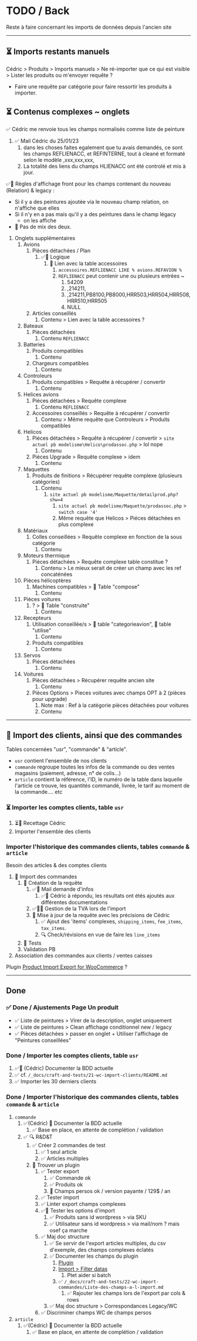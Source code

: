 # TODO / Back

Reste à faire concernant les imports de données depuis l'ancien site

---

## ⏳ Imports restants manuels

Cédric > Produits > Imports manuels > Ne ré-importer que ce qui est visible > Lister les produits ou m'envoyer requête ?

- Faire une requête par catégorie pour faire ressortir les produits à importer.

## ⏳ Contenus complexes ~ onglets

✅ Cédric me renvoie tous les champs normalisés comme liste de peinture

1. ✅ Mail Cédric du 25/01/23
   1. dans les choses faites egalement que tu avais demandés, ce sont les champs REFLIENACC, et REFINTERNE, tout à cleané et formaté selon le modèle ,xxx,xxx,xxx,
   2. La totalité des liens du champs HLIENACC ont été controlé et mis à jour.

✅📝 Règles d'affichage front pour les champs contenant du nouveau (Relation) & legacy :

- Si il y a des peintures ajoutée via le nouveau champ relation, on n'affiche que elles
- Si il n'y en a pas mais qu'il y a des peintures dans le champ légacy
  - on les affiche
- 🚨 Pas de mix des deux.

1. Onglets supplémentaires
    1. Avions
       1. Pièces détachées / Plan
          1. ✅🧠 Logique
             1. 🔗 Lien avec la table accessoires
                1. `accessoires.REFLIENACC LIKE % avions.REFAVION %`
                2. `REFLIENACC` peut contenir une ou plusieurs entrées ~
                   1. 54209
                   2. ,214211,
                   3. ,214211,PB8100,PB8000,HRR503,HRR504,HRR508,HRR510,HRR505
                   4. NULL
       2. Articles conseillés
          1. Contenu > Lien avec la table accessoires ?
    2. Bateaux
       1. Pièces détachées
          1. Contenu `REFLIENACC`
    3. Batteries
       1. Produits compatibles
          1. Contenu
       2. Chargeurs compatibles
          1. Contenu
    4. Controleurs
       1. Produits compatibles > Requête à récupérer / convertir
          1. Contenu
    5. Helices avions
       1. Piéces détachées > Requête complexe
          1. Contenu `REFLIENACC`
       2. Accessoires conseillés > Requête à récupérer / convertir
          1. Contenu > Même requête que Controleurs > Produits compatibles
    6. Helicos
       1. Piéces détachées > Requête à récupérer / convertir > `site actuel pb modelisme\Helico\prodassoc.php` > lol nope
          1. Contenu
       2. Piéces Upgrade > Requête complexe > idem
          1. Contenu
    7. Maquettes
       1. Produits de finitions > Récupérer requête complexe (plusieurs catégories)
          1. Contenu
             1. `site actuel pb modelisme/Maquette/detailprod.php?shw=4`
                1. `site actuel pb modelisme/Maquette/prodassoc.php` > `switch case '4'`
                2. Même requête que Helicos > Piéces détachées en plus complexe
    8. Matériaux
        1. Colles conseillées > Requête complexe en fonction de la sous catégorie
           1. Contenu
    9. Moteurs thermique
        1. Piéces détachées > Requête complexe table constitue ?
           1. Contenu > Le mieux serait de créer un champ avec les ref concaténées
    10. Pièces hélicoptères
        1. Machines compatibles > 🔗 Table "compose"
           1. Contenu
    11. Pièces voitures
        1. ? > 🔗 Table "construite"
           1. Contenu
    12. Recepteurs
        1. Utilisation conseillée/s > 🔗 table "categorieavion", 🔗 table "utilise"
           1. Contenu
        2. Produits compatibles
           1. Contenu
    13. Servos
        1. Piéces détachées
           1. Contenu
    14. Voitures
        1. Pièces détachées > Récupérer requête ancien site
           1. Contenu
        2. Pièces Options > Pieces voitures avec champs OPT à 2 (pièces pour upgrade)
           1. Note max : Ref à la catégorie pièces détachées pour voitures
           2. Contenu

---

## 🚀 Import des clients, ainsi que des commandes

Tables concernées "usr", "commande" & "article".

- `usr` contient l'ensemble de nos clients
- `commande` regroupe toutes les infos de la commande ou des ventes magasins (paiement, adresse, n° de colis...)
- `article` contient la référence, l'ID, le numéro de la table dans laquelle l'article ce trouve, les quantités commandé, livrée, le tarif au moment de la commande.... etc

### ⏳ Importer les comptes clients, table `usr`

1. ⏳📌 Recettage Cédric
2. Importer l'ensemble des clients

### Importer l'historique des commandes clients, tables `commande` & `article`

Besoin des articles & des comptes clients

1. 🚀 Import des commandes
   1. 🚀 Création de la requête
      1. ✅📧 Mail demande d'infos
         1. ✅📝 Cédric à répondu, les résultats ont étés ajoutés aux différentes documentations
      2. ✅📌📝 Gestion de la TVA lors de l'import
      3. 🚀 Mise à jour de la requête avec les précisions de Cédric
         1. ✅ Ajout des 'items' complexes, `shipping_items`, `fee_items`, `tax_items`.
         2. 🔍 Check/révisions en vue de faire les `line_items`
   2. 📌 Tests
   3. Validation PB
2. Association des commandes aux clients / ventes caisses

Plugin [Product Import Export for WooCommerce](https://wordpress.org/plugins/product-import-export-for-woo/) ?

---

## Done

### ✅ Done / Ajustements Page Un produit

- ✅ Liste de peintures > Virer de la description, onglet uniquement
- ✅ Liste de peintures > Clean affichage conditionnel new / legacy
- ✅ Pièces détachées > passer en onglet + Utiliser l'affichage de "Peintures conseillées"

### Done / Importer les comptes clients, table `usr`

1. ✅📝 (Cédric) Documenter la BDD actuelle
2. ✅ cf. `/_docs/craft-and-tests/21-wc-import-clients/README.md`
3. ✅ Importer les 30 derniers clients

### Done / Importer l'historique des commandes clients, tables `commande` & `article`

1. `commande`
   1. ✅(Cédric) 📝 Documenter la BDD actuelle
      1. ✅ Base en place, en attente de complétion / validation
   2. ✅ 🔍 R&D&T
      1. ✅ Créer 2 commandes de test
         1. ✅ 1 seul article
         2. ✅ Articles multiples
      2. 📌 Trouver un plugin
         1. ✅ Tester export
            1. ✅ Commande ok
            2. ✅ Produits ok
            3. 💸 Champs persos ok / version payante / 129$ / an
         2. ✅ Tester import
         3. ✅ Linter export champs complexes
         4. ✅📌 Tester les options d'import
            1. ✅ Produits sans id wordpress > via SKU
            2. ✅ Utilisateur sans id wordpress > via mail/nom ? mais osef ça marche
         5. ✅ Maj doc structure
            1. ✅ Se servir de l'export articles multiples, du csv d'exemple, des champs complexes éclatés
            2. ✅ Documenter les champs du plugin
               1. [Plugin](https://www.webtoffee.com/category/documentation/order-import-export-plugin-for-woocommerce/)
               2. [Import > Filter datas](https://www.webtoffee.com/export-woocommerce-order-coupons/#Step_3_Fil_3)
                  1. Ptet aider si batch
               3. ✅ `/_docs/craft-and-tests/22-wc-import-commandes/Liste-des-champs-a-l-import.md`
                  1. ✅ Rajouter les champs lors de l'export par cols & rows
            3. ✅ Maj doc structure > Correspondances Legacy/WC
         6. ✅ Discriminer champs WC de champs persos
2. `article`
   1. ✅(Cédric) 📝 Documenter la BDD actuelle
      1. ✅ Base en place, en attente de complétion / validation
